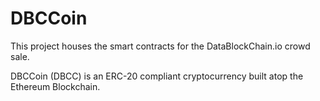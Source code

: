 # DBCCoin
This project houses the smart contracts for the DataBlockChain.io crowd sale.

DBCCoin (DBCC) is an ERC-20 compliant cryptocurrency built atop the Ethereum Blockchain.
